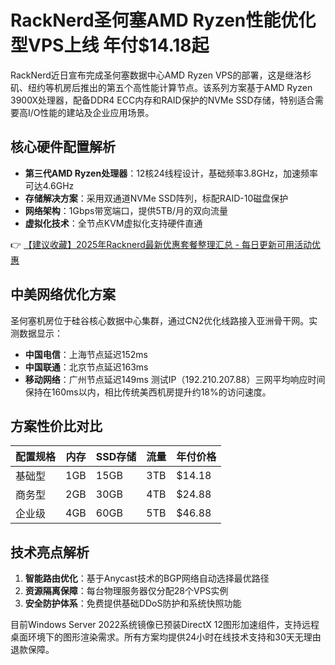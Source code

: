# RackNerd圣何塞AMD Ryzen性能优化型VPS上线 年付$14.18起

RackNerd近日宣布完成圣何塞数据中心AMD Ryzen VPS的部署，这是继洛杉矶、纽约等机房后推出的第五个高性能计算节点。该系列方案基于AMD Ryzen 3900X处理器，配备DDR4 ECC内存和RAID保护的NVMe SSD存储，特别适合需要高I/O性能的建站及企业应用场景。

## 核心硬件配置解析
- **第三代AMD Ryzen处理器**：12核24线程设计，基础频率3.8GHz，加速频率可达4.6GHz
- **存储解决方案**：采用双通道NVMe SSD阵列，标配RAID-10磁盘保护
- **网络架构**：1Gbps带宽端口，提供5TB/月的双向流量
- **虚拟化技术**：全节点KVM虚拟化支持硬件直通

👉 [【建议收藏】2025年Racknerd最新优惠套餐整理汇总 - 每日更新可用活动优惠](https://bit.ly/Rack_Nerd)

## 中美网络优化方案
圣何塞机房位于硅谷核心数据中心集群，通过CN2优化线路接入亚洲骨干网。实测数据显示：
- **中国电信**：上海节点延迟152ms
- **中国联通**：北京节点延迟163ms 
- **移动网络**：广州节点延迟149ms
测试IP（192.210.207.88）三网平均响应时间保持在160ms以内，相比传统美西机房提升约18%的访问速度。

## 方案性价比对比
| 配置规格       | 内存 | SSD存储 | 流量   | 年付价格 |
|----------------|------|---------|--------|----------|
| 基础型         | 1GB  | 15GB    | 3TB    | $14.18   |
| 商务型         | 2GB  | 30GB    | 4TB    | $24.88   |
| 企业级         | 4GB  | 60GB    | 5TB    | $46.88   |

## 技术亮点解析
1. **智能路由优化**：基于Anycast技术的BGP网络自动选择最优路径
2. **资源隔离保障**：每台物理服务器仅分配28个VPS实例
3. **安全防护体系**：免费提供基础DDoS防护和系统快照功能

目前Windows Server 2022系统镜像已预装DirectX 12图形加速组件，支持远程桌面环境下的图形渲染需求。所有方案均提供24小时在线技术支持和30天无理由退款保障。